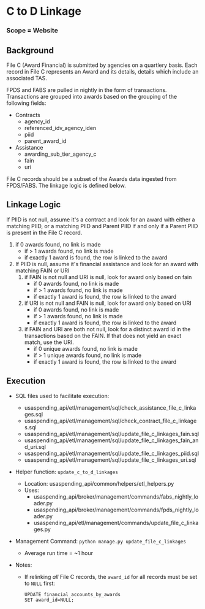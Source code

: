 # C to D Linkage

### Scope = Website

## Background

File C (Award Financial) is submitted by agencies on a quartlery basis. Each record in File C represents an Award and its details, details which include an associated TAS.

FPDS and FABS are pulled in nightly in the form of transactions. Transactions are grouped into awards based on the grouping of the following fields:
* Contracts
    * agency_id
    * referenced_idv_agency_iden
    * piid
    * parent_award_id
* Assistance
    * awarding_sub_tier_agency_c
    * fain
    * uri


File C records should be a subset of the Awards data ingested from FPDS/FABS. The linkage logic is defined below.

## Linkage Logic

If PIID is not null, assume it's a contract and look for an award with either a matching PIID, or a matching PIID and Parent PIID if and only if a Parent PIID is present in the File C record.
1. if 0 awards found, no link is made
    * if > 1 awards found, no link is made
    * if exactly 1 award is found, the row is linked to the award
2. If PIID is null, assume it's financial assistance and look for an award with matching FAIN or URI
    1. if FAIN is not null and URI is null, look for award only based on fain
        * if 0 awards found, no link is made
        * if > 1 awards found, no link is made
        * if exactly 1 award is found, the row is linked to the award
    2. if URI is not null and FAIN is null, look for award only based on URI
        * if 0 awards found, no link is made
        * if > 1 awards found, no link is made
        * if exactly 1 award is found, the row is linked to the award
    3. if FAIN and URI are both not null, look for a distinct award id in the transactions based on the FAIN. If that does not yield an exact match, use the URI.
        * if 0 unique awards found, no link is made
        * if > 1 unique awards found, no link is made
        * if exactly 1 award is found, the row is linked to the award

## Execution

* SQL files used to facilitate execution:
    * usaspending_api/etl/management/sql/check_assistance_file_c_linkages.sql
    * usaspending_api/etl/management/sql/check_contract_file_c_linkages.sql
    * usaspending_api/etl/management/sql/update_file_c_linkages_fain.sql
    * usaspending_api/etl/management/sql/update_file_c_linkages_fain_and_uri.sql
    * usaspending_api/etl/management/sql/update_file_c_linkages_piid.sql
    * usaspending_api/etl/management/sql/update_file_c_linkages_uri.sql

* Helper function: `update_c_to_d_linkages`
    * Location: usaspending_api/common/helpers/etl_helpers.py
    * Uses:
        * usaspending_api/broker/management/commands/fabs_nightly_loader.py
        * usaspending_api/broker/management/commands/fpds_nightly_loader.py
        * usaspending_api/etl/management/commands/update_file_c_linkages.py

* Management Command: `python manage.py update_file_c_linkages`
    * Average run time = ~1 hour

* Notes:
    * If relinking _all_ File C records, the `award_id` for all records must be set to `NULL` first:

        ```
        UPDATE financial_accounts_by_awards
        SET award_id=NULL;
        ```